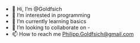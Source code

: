 - 👋 Hi, I’m @Goldfsich
- 👀 I’m interested in programming
- 🌱 I’m currently learning basics
- 💞️ I’m looking to collaborate on -
- 📫 How to reach me Philipp.Goldfsich@gmail.com

<!---
Goldfsich/Goldfsich is a ✨ special ✨ repository because its `README.md` (this file) appears on your GitHub profile.
You can click the Preview link to take a look at your changes.
--->
